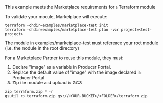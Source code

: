 This example meets the Marketplace requirements for a Terraform module

To validate your module, Marketplace will execute:

```
terraform -chdir=examples/marketplace-test init
terraform -chdir=examples/marketplace-test plan -var project=<test-project>
```

The module in examples/marketplace-test must reference your root module (i.e.
the module in the root directory)

For a Marketplace Partner to reuse this module, they must:

1.  Declare "image" as a variable in Producer Portal.
1.  Replace the default value of "image" with the image declared in Producer
    Portal
1.  Zip the module and upload to GCS

```
zip terraform.zip * -r
gsutil cp terraform.zip gs://<YOUR-BUCKET>/<FOLDER>/terraform.zip
```

